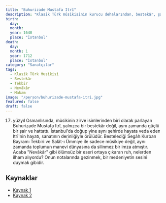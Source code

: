 ```yaml
---
title: "Buhurizade Mustafa Itrî"
description: "Klasik Türk mûsikisinin kurucu dehalarından, bestekâr, şair ve hattat."
birth:
  day: 
  month: 
  year: 1640
  place: "İstanbul"
death:
  day: 
  month: 1
  year: 1712
  place: "İstanbul"
category: "Sanatçılar"
tags:
  - Klasik Türk Musikisi
  - Bestekâr
  - Tekbir
  - Nevâkâr
  - Makam
image: "/person/buhurizade-mustafa-itri.jpg"
featured: false
draft: false
---
```


17. yüzyıl Osmanlısında, mûsikinin zirve isimlerinden biri olarak parlayan Buhurizade Mustafa Itrî, yalnızca bir bestekâr değil, aynı zamanda güçlü bir şair ve hattattı. İstanbul'da doğup yine aynı şehirde hayata veda eden Itrî'nin hayatı, sanatının derinliğiyle örülüdür. Bestelediği Segâh Kurban Bayramı Tekbiri ve Salât-ı Ümmiye ile sadece mûsikiye değil, aynı zamanda toplumun manevi dünyasına da silinmez bir imza atmıştır. Acaba "Nevâkâr" gibi ölümsüz bir eseri ortaya çıkaran ruh, nelerden ilham alıyordu? Onun notalarında gezinmek, bir medeniyetin sesini duymak gibidir.

## Kaynaklar

- [Kaynak 1](https://www.biyografya.com/biyografi/7680)
- [Kaynak 2](https://islamansiklopedisi.org.tr/itri-efendi)